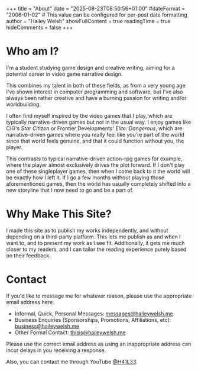 +++
title = "About"
date = "2025-08-23T08:50:56+01:00"
#dateFormat = "2006-01-02" # This value can be configured for per-post date formatting
author = "Hailey Welsh"
showFullContent = true
readingTime = true
hideComments = false
+++


# Who am I?
I'm a student studying game design and creative writing, aiming for a potential career in video game narrative design.

This combines my talent in both of these fields, as from a very young age I've shown interest
in computer programming and software, but I've also always been rather creative and have a
burning passion for writing and/or worldbuilding.

I often find myself inspired by the video games that I play, which are typically narrative-driven
games but not in the usual way. I enjoy games like CIG's *Star Citizen* or Frontier Developments' *Elite: Dangerous*, which are
narrative-driven games where you really feel like you're part of the world since that world feels
genuine, and that it could function without you, the player.

This contrasts to typical narrative-driven action-rpg games for example, where the player almost exclusively drives the plot forward. If I don't play one of these singleplayer games, then when I come back to it the world will be exactly how I left it. If I go a few months without playing those aforementioned games, then the world has usually completely shifted into a new storyline that I now need to go and be a part of.

# Why Make This Site?
I made this site as to publish my works independently, and without depending on a third-party platform. This lets me publish as and when I want to, and to present my work as I see fit. Additionally, it gets me much closer to my readers, and I can tailor the reading experience purely based on their feedback.

# Contact
If you'd like to message me for whatever reason, please use the appropriate email address here:

- Informal, Quick, Personal Messages: messages@haileywelsh.me
- Business Enquiries (Sponsorships, Promotions, Affiliations, etc): business@haileywelsh.me
- Other Formal Contact: thisis@haileywelsh.me

Please use the correct email address as using an inappropriate address can incur delays in you receiving a response.

Also, you can contact me through YouTube [@H41L33](https://www.youtube.com/@H41L333).